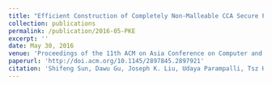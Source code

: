 ```yaml
---
title: "Efficient Construction of Completely Non-Malleable CCA Secure Public Key Encryption."
collection: publications
permalink: /publication/2016-05-PKE
excerpt: ''
date: May 30, 2016
venue: 'Proceedings of the 11th ACM on Asia Conference on Computer and Communications Security, AsiaCCS 2016, Xian, China, May 30 - June 3, 2016'
paperurl: 'http://doi.acm.org/10.1145/2897845.2897921'
citation: 'Shifeng Sun, Dawu Gu, Joseph K. Liu, Udaya Parampalli, Tsz Hon Yuen: Efficient Construction of Completely Non-Malleable CCA Secure Public Key Encryption. AsiaCCS 2016: 901-906'
---
```


